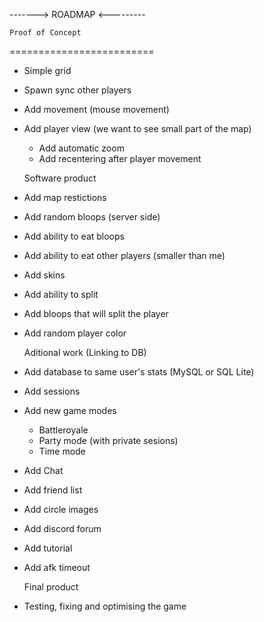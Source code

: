 -------> ROADMAP <---------
	
	Proof of Concept
=========================

- Simple grid
- Spawn sync other players
- Add movement (mouse movement)
- Add player view (we want to see small part of the map)
	- Add automatic zoom
	- Add recentering after player movement

	Software product

- Add map restictions
- Add random bloops (server side)
- Add ability to eat bloops
- Add ability to eat other players (smaller than me)
- Add skins 
- Add ability to split	
- Add bloops that will split the player		
- Add random player color

	Aditional work (Linking to DB) 

- Add database to same user's stats (MySQL or SQL Lite)
- Add sessions
- Add new game modes
	- Battleroyale
	- Party mode (with private sesions)
	- Time mode
- Add Chat
- Add friend list
- Add circle images
- Add discord forum
- Add tutorial
- Add afk timeout

	Final product

- Testing, fixing and optimising the game
